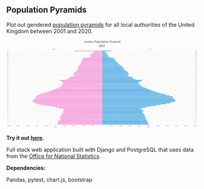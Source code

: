 ## Population Pyramids

Plot out gendered [population pyramids](https://en.wikipedia.org/wiki/Population_pyramid) for all local authorities of the United Kingdom between 2001 and 2020.

<p align="center">
  <img src="https://github.com/slehmann1/Population-Pyramids/blob/main/resources/LondonPopulationPyramid.gif?raw=true" />
</p>

**Try it out [here](https://samuellehmann.com/populationpyramids/geo/London/).**

Full stack web application built with Django and PostgreSQL that uses data from the [Office for National Statistics](https://www.ons.gov.uk/peoplepopulationandcommunity/populationandmigration/populationestimates). 

**Dependencies:**

Pandas, pytest, chart.js, bootstrap 
